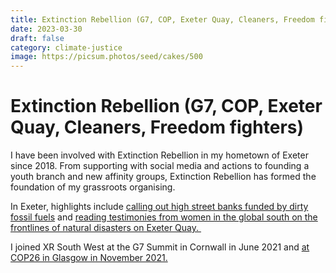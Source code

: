 ```yaml
---
title: Extinction Rebellion (G7, COP, Exeter Quay, Cleaners, Freedom fighters)
date: 2023-03-30
draft: false
category: climate-justice
image: https://picsum.photos/seed/cakes/500
---
```

# Extinction Rebellion (G7, COP, Exeter Quay, Cleaners, Freedom fighters)

I have been involved with Extinction Rebellion in my hometown of Exeter since 2018. From supporting with social media and actions to founding a youth branch and new affinity groups, Extinction Rebellion has formed the foundation of my grassroots organising.

In Exeter, highlights include [calling out high street banks funded by dirty fossil fuels](https://twitter.com/natashapaveyuk/status/1586644129584406528?s=20) and [reading testimonies from women in the global south on the frontlines of natural disasters on Exeter Quay. ](https://twitter.com/natashapaveyuk/status/1300132565580382209?s=20)

I joined XR South West at the G7 Summit in Cornwall in June 2021 and [at COP26 in Glasgow in November 2021.](https://www.instagram.com/p/CWL4nGbjnaU/)